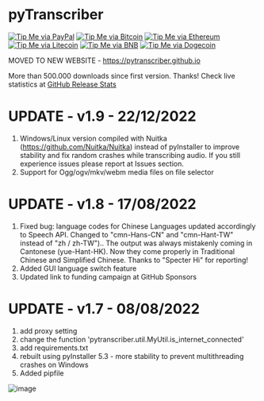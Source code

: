 # pyTranscriber

[![Tip Me via PayPal](https://img.shields.io/badge/PayPal-tip%20me-1462ab.svg?logo=paypal)](https://www.paypal.com/cgi-bin/webscr?cmd=_donations&business=YHB854YHPJCU8&item_name=Donation+pyTranscriber&currency_code=BRL)
[![Tip Me via Bitcoin](https://img.shields.io/badge/Bitcoin-tip%20me-f7931a.svg?logo=bitcoin)](https://github.com/raryelcostasouza/pyTranscriber/raw/master/doc/btc.png)
[![Tip Me via Ethereum](https://img.shields.io/badge/Ethereum-tip%20me-1462ab.svg?logo=ethereum)](https://github.com/raryelcostasouza/pyTranscriber/raw/master/doc/eth.png)
[![Tip Me via Litecoin](https://img.shields.io/badge/Litecoin-tip%20me-f7931a.svg?logo=litecoin)](https://github.com/raryelcostasouza/pyTranscriber/raw/master/doc/ltc.png)
[![Tip Me via BNB](https://img.shields.io/badge/BNB-tip%20me-1462ab.svg?logo=binance)](https://github.com/raryelcostasouza/pyTranscriber/raw/master/doc/bnb.png)
[![Tip Me via Dogecoin](https://img.shields.io/badge/Dogecoin-tip%20me-f7931a.svg?logo=dogecoin)](https://github.com/raryelcostasouza/pyTranscriber/raw/master/doc/doge.png)

MOVED TO NEW WEBSITE - <a href="https://pytranscriber.github.io">https://pytranscriber.github.io</a>

More than 500.000 downloads since first version. Thanks!
Check live statistics at <a href="https://somsubhra.github.io/github-release-stats/?username=raryelcostasouza&repository=pyTranscriber&page=1&per_page=30">GitHub Release Stats</a>

# UPDATE - v1.9 - 22/12/2022
1. Windows/Linux version compiled with Nuitka (https://github.com/Nuitka/Nuitka) instead of pyInstaller to improve stability and fix random crashes while transcribing audio. If you still experience issues please report at Issues section.
2. Support for Ogg/ogv/mkv/webm media files on file selector

# UPDATE - v1.8 - 17/08/2022
1. Fixed bug: language codes for Chinese Languages updated accordingly to Speech API. Changed to "cmn-Hans-CN" and "cmn-Hant-TW" instead of "zh / zh-TW").. The output was always mistakenly coming in Cantonese (yue-Hant-HK). Now they come properly in Traditional Chinese and Simplified Chinese. Thanks to "Specter Hi" for reporting!
2. Added GUI language switch feature
3. Updated link to funding campaign at GitHub Sponsors

# UPDATE - v1.7 - 08/08/2022
1. add proxy setting
2. change the function 'pytranscriber.util.MyUtil.is_internet_connected'
3. add requirements.txt
4. rebuilt using pyInstaller 5.3 - more stability to prevent multithreading crashes on Windows
5. Added pipfile

![image](https://user-images.githubusercontent.com/23170065/143678535-750ac415-2be7-41ce-b5c2-f1d319d3e204.png)

